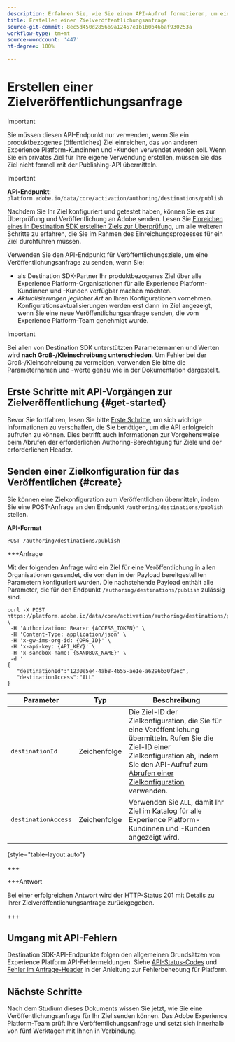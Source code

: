 ```yaml
---
description: Erfahren Sie, wie Sie einen API-Aufruf formatieren, um eine Anfrage zur Veröffentlichung über Adobe Experience Platform Destination SDK zu senden.
title: Erstellen einer Zielveröffentlichungsanfrage
source-git-commit: 8ec5d450d2856b9a12457e1b1b0b46baf930253a
workflow-type: tm+mt
source-wordcount: '447'
ht-degree: 100%

---
```



# Erstellen einer Zielveröffentlichungsanfrage

>[!IMPORTANT]
>
>Sie müssen diesen API-Endpunkt nur verwenden, wenn Sie ein produktbezogenes (öffentliches) Ziel einreichen, das von anderen Experience Platform-Kundinnen und -Kunden verwendet werden soll. Wenn Sie ein privates Ziel für Ihre eigene Verwendung erstellen, müssen Sie das Ziel nicht formell mit der Publishing-API übermitteln.

>[!IMPORTANT]
>
>**API-Endpunkt**: `platform.adobe.io/data/core/activation/authoring/destinations/publish`

Nachdem Sie Ihr Ziel konfiguriert und getestet haben, können Sie es zur Überprüfung und Veröffentlichung an Adobe senden. Lesen Sie [Einreichen eines in Destination SDK erstellten Ziels zur Überprüfung](../guides/submit-destination.md), um alle weiteren Schritte zu erfahren, die Sie im Rahmen des Einreichungsprozesses für ein Ziel durchführen müssen.

Verwenden Sie den API-Endpunkt für Veröffentlichungsziele, um eine Veröffentlichungsanfrage zu senden, wenn Sie:

* als Destination SDK-Partner Ihr produktbezogenes Ziel über alle Experience Platform-Organisationen für alle Experience Platform-Kundinnen und -Kunden verfügbar machen möchten.
* *Aktualisierungen jeglicher Art* an Ihren Konfigurationen vornehmen. Konfigurationsaktualisierungen werden erst dann im Ziel angezeigt, wenn Sie eine neue Veröffentlichungsanfrage senden, die vom Experience Platform-Team genehmigt wurde.

>[!IMPORTANT]
>
>Bei allen von Destination SDK unterstützten Parameternamen und Werten wird **nach Groß-/Kleinschreibung unterschieden**. Um Fehler bei der Groß-/Kleinschreibung zu vermeiden, verwenden Sie bitte die Parameternamen und -werte genau wie in der Dokumentation dargestellt.

## Erste Schritte mit API-Vorgängen zur Zielveröffentlichung {#get-started}

Bevor Sie fortfahren, lesen Sie bitte [Erste Schritte](../getting-started.md), um sich wichtige Informationen zu verschaffen, die Sie benötigen, um die API erfolgreich aufrufen zu können. Dies betrifft auch Informationen zur Vorgehensweise beim Abrufen der erforderlichen Authoring-Berechtigung für Ziele und der erforderlichen Header.

## Senden einer Zielkonfiguration für das Veröffentlichen {#create}

Sie können eine Zielkonfiguration zum Veröffentlichen übermitteln, indem Sie eine POST-Anfrage an den Endpunkt `/authoring/destinations/publish` stellen.

**API-Format**

```http
POST /authoring/destinations/publish
```

+++Anfrage

Mit der folgenden Anfrage wird ein Ziel für eine Veröffentlichung in allen Organisationen gesendet, die von den in der Payload bereitgestellten Parametern konfiguriert wurden. Die nachstehende Payload enthält alle Parameter, die für den Endpunkt `/authoring/destinations/publish` zulässig sind.

```shell
curl -X POST https://platform.adobe.io/data/core/activation/authoring/destinations/publish \
 -H 'Authorization: Bearer {ACCESS_TOKEN}' \
 -H 'Content-Type: application/json' \
 -H 'x-gw-ims-org-id: {ORG_ID}' \
 -H 'x-api-key: {API_KEY}' \
 -H 'x-sandbox-name: {SANDBOX_NAME}' \
 -d '
{
   "destinationId":"1230e5e4-4ab8-4655-ae1e-a6296b30f2ec",
   "destinationAccess":"ALL"
}
```

| Parameter | Typ | Beschreibung |
|---------|----------|------|
| `destinationId` | Zeichenfolge | Die Ziel-ID der Zielkonfiguration, die Sie für eine Veröffentlichung übermitteln. Rufen Sie die Ziel-ID einer Zielkonfiguration ab, indem Sie den API-Aufruf zum [Abrufen einer Zielkonfiguration](../authoring-api/destination-configuration/retrieve-destination-configuration.md) verwenden. |
| `destinationAccess` | Zeichenfolge | Verwenden Sie `ALL`, damit Ihr Ziel im Katalog für alle Experience Platform-Kundinnen und -Kunden angezeigt wird. |

{style="table-layout:auto"}

+++

+++Antwort

Bei einer erfolgreichen Antwort wird der HTTP-Status 201 mit Details zu Ihrer Zielveröffentlichungsanfrage zurückgegeben.

+++

## Umgang mit API-Fehlern

Destination SDK-API-Endpunkte folgen den allgemeinen Grundsätzen von Experience Platform API-Fehlermeldungen. Siehe [API-Status-Codes](../../../landing/troubleshooting.md#api-status-codes) und [Fehler im Anfrage-Header](../../../landing/troubleshooting.md#request-header-errors) in der Anleitung zur Fehlerbehebung für Platform.

## Nächste Schritte

Nach dem Studium dieses Dokuments wissen Sie jetzt, wie Sie eine Veröffentlichungsanfrage für Ihr Ziel senden können. Das Adobe Experience Platform-Team prüft Ihre Veröffentlichungsanfrage und setzt sich innerhalb von fünf Werktagen mit Ihnen in Verbindung.